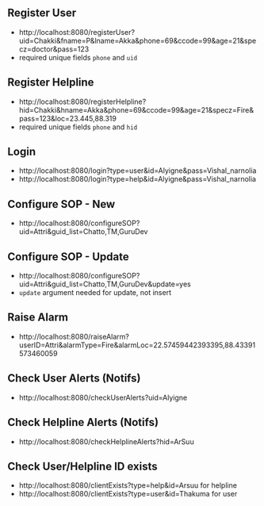## Register User
- http://localhost:8080/registerUser?uid=Chakki&fname=P&lname=Akka&phone=69&ccode=99&age=21&specz=doctor&pass=123
- required unique fields `phone` and `uid`
## Register Helpline
- http://localhost:8080/registerHelpline?hid=Chakki&hname=Akka&phone=69&ccode=99&age=21&specz=Fire&pass=123&loc=23.445,88.319
- required unique fields `phone` and `hid`
## Login
- http://localhost:8080/login?type=user&id=Alyigne&pass=Vishal_narnolia
- http://localhost:8080/login?type=help&id=Alyigne&pass=Vishal_narnolia
## Configure SOP - New
- http://localhost:8080/configureSOP?uid=Attri&guid_list=Chatto,TM,GuruDev
## Configure SOP - Update
- http://localhost:8080/configureSOP?uid=Attri&guid_list=Chatto,TM,GuruDev&update=yes
- `update` argument needed for update, not insert
## Raise Alarm
- http://localhost:8080/raiseAlarm?userID=Attri&alarmType=Fire&alarmLoc=22.57459442393395,88.43391573460059
## Check User Alerts (Notifs)
- http://localhost:8080/checkUserAlerts?uid=Alyigne
## Check Helpline Alerts (Notifs)
- http://localhost:8080/checkHelplineAlerts?hid=ArSuu
## Check User/Helpline ID exists
- http://localhost:8080/clientExists?type=help&id=Arsuu for helpline
- http://localhost:8080/clientExists?type=user&id=Thakuma for user
